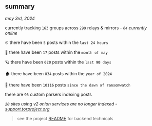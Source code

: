 
## summary
_may 3rd, 2024_

currently tracking `163` groups across `299` relays & mirrors - _`64` currently online_

⏲ there have been `5` posts within the `last 24 hours`

🦈 there have been `17` posts within the `month of may`

🪐 there have been `620` posts within the `last 90 days`

🏚 there have been `834` posts within the `year of 2024`

🦕 there have been `10116` posts `since the dawn of ransomwatch`

there are `96` custom parsers indexing posts

_`20` sites using v2 onion services are no longer indexed - [support.torproject.org](https://support.torproject.org/onionservices/v2-deprecation/)_

> see the project [README](https://github.com/joshhighet/ransomwatch#ransomwatch--) for backend technicals
